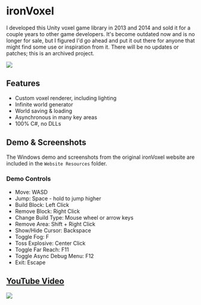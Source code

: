 # ironVoxel
I developed this Unity voxel game library in 2013 and 2014 and sold it for a couple years to other game developers. It's become outdated now and is no longer for sale, but I figured I'd go ahead and put it out there for anyone that might find some use or inspiration from it. There will be no updates or patches; this is an archived project.

![](https://github.com/nickkoza/ironVoxel/blob/master/Website%20Resources/screenshot_001.png?raw=true)

## Features
* Custom voxel renderer, including lighting
* Infinite world generator
* World saving & loading
* Asynchronous in many key areas
* 100% C#, no DLLs

## Demo & Screenshots
The Windows demo and screenshots from the original ironVoxel website are included in the `Website Resources` folder.

### Demo Controls
* Move:	WASD
* Jump:	Space - hold to jump higher
* Build Block:	Left Click
* Remove Block:	Right Click
* Change Build Type:	Mouse wheel or arrow keys
* Remove Area:	Shift + Right Click
* Show/Hide Cursor:	Backspace
* Toggle Fog:	F
* Toss Explosive:	Center Click
* Toggle Far Reach:	F11
* Toggle Async Debug Menu:	F12
* Exit: Escape

## [YouTube Video](https://www.youtube.com/watch?v=ifBTC6Fe-So)

![](https://github.com/nickkoza/ironVoxel/blob/master/Website%20Resources/screenshot_007.png?raw=true)

